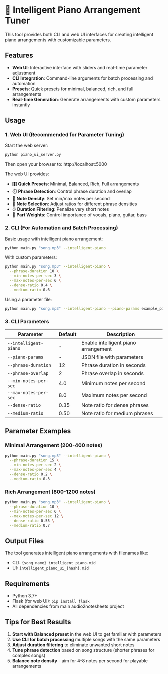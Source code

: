 # 🎹 Intelligent Piano Arrangement Tuner

This tool provides both CLI and web UI interfaces for creating intelligent piano arrangements with customizable parameters.

## Features

- **Web UI**: Interactive interface with sliders and real-time parameter adjustment
- **CLI Integration**: Command-line arguments for batch processing and automation
- **Presets**: Quick presets for minimal, balanced, rich, and full arrangements
- **Real-time Generation**: Generate arrangements with custom parameters instantly

## Usage

### 1. Web UI (Recommended for Parameter Tuning)

Start the web server:
```bash
python piano_ui_server.py
```

Then open your browser to: http://localhost:5000

The web UI provides:
- 🎛️ **Quick Presets**: Minimal, Balanced, Rich, Full arrangements
- ⏱️ **Phrase Detection**: Control phrase duration and overlap
- 🎵 **Note Density**: Set min/max notes per second
- 🎯 **Note Selection**: Adjust ratios for different phrase densities
- ⏰ **Duration Filtering**: Penalize very short notes
- 🎼 **Part Weights**: Control importance of vocals, piano, guitar, bass

### 2. CLI (For Automation and Batch Processing)

Basic usage with intelligent piano arrangement:
```bash
python main.py "song.mp3" --intelligent-piano
```

With custom parameters:
```bash
python main.py "song.mp3" --intelligent-piano \
  --phrase-duration 10 \
  --min-notes-per-sec 3 \
  --max-notes-per-sec 6 \
  --dense-ratio 0.4 \
  --medium-ratio 0.6
```

Using a parameter file:
```bash
python main.py "song.mp3" --intelligent-piano --piano-params example_piano_params.json
```

### 3. CLI Parameters

| Parameter | Default | Description |
|-----------|---------|-------------|
| `--intelligent-piano` | - | Enable intelligent piano arrangement |
| `--piano-params` | - | JSON file with parameters |
| `--phrase-duration` | 12 | Phrase duration in seconds |
| `--phrase-overlap` | 2 | Phrase overlap in seconds |
| `--min-notes-per-sec` | 4.0 | Minimum notes per second |
| `--max-notes-per-sec` | 8.0 | Maximum notes per second |
| `--dense-ratio` | 0.35 | Note ratio for dense phrases |
| `--medium-ratio` | 0.50 | Note ratio for medium phrases |

## Parameter Examples

### Minimal Arrangement (200-400 notes)
```bash
python main.py "song.mp3" --intelligent-piano \
  --phrase-duration 15 \
  --min-notes-per-sec 2 \
  --max-notes-per-sec 4 \
  --dense-ratio 0.2 \
  --medium-ratio 0.3
```

### Rich Arrangement (800-1200 notes)
```bash
python main.py "song.mp3" --intelligent-piano \
  --phrase-duration 10 \
  --min-notes-per-sec 6 \
  --max-notes-per-sec 12 \
  --dense-ratio 0.55 \
  --medium-ratio 0.7
```

## Output Files

The tool generates intelligent piano arrangements with filenames like:
- CLI: `{song_name}_intelligent_piano.mid`
- UI: `intelligent_piano_ui_{hash}.mid`

## Requirements

- Python 3.7+
- Flask (for web UI): `pip install flask`
- All dependencies from main audio2notesheets project

## Tips for Best Results

1. **Start with Balanced preset** in the web UI to get familiar with parameters
2. **Use CLI for batch processing** multiple songs with the same parameters
3. **Adjust duration filtering** to eliminate unwanted short notes
4. **Tune phrase detection** based on song structure (shorter phrases for complex songs)
5. **Balance note density** - aim for 4-8 notes per second for playable arrangements